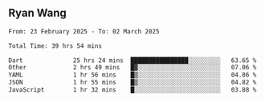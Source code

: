## Ryan Wang

<!--START_SECTION:waka-->

```txt
From: 23 February 2025 - To: 02 March 2025

Total Time: 39 hrs 54 mins

Dart              25 hrs 24 mins  ████████████████░░░░░░░░░   63.65 %
Other             2 hrs 49 mins   █▓░░░░░░░░░░░░░░░░░░░░░░░   07.06 %
YAML              1 hr 56 mins    █▒░░░░░░░░░░░░░░░░░░░░░░░   04.86 %
JSON              1 hr 55 mins    █▒░░░░░░░░░░░░░░░░░░░░░░░   04.82 %
JavaScript        1 hr 32 mins    █░░░░░░░░░░░░░░░░░░░░░░░░   03.88 %
```

<!--END_SECTION:waka-->
